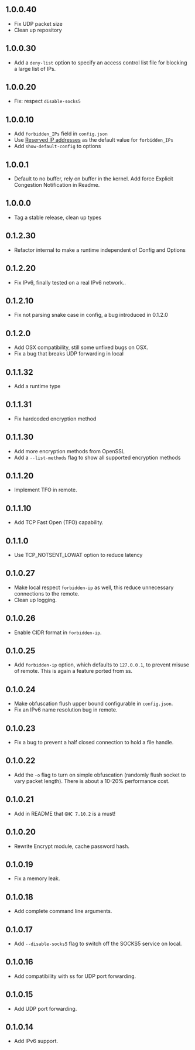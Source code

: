 1.0.0.40
---------
* Fix UDP packet size
* Clean up repository

1.0.0.30
--------
* Add a `deny-list` option to specify an access control list file for blocking a
    large list of IPs.

1.0.0.20
--------
* Fix: respect `disable-socks5`

1.0.0.10
--------
* Add `forbidden_IPs` field in `config.json`
* Use 
  [Reserved IP addresses](https://en.wikipedia.org/wiki/Reserved_IP_addresses)
  as the default value for `forbidden_IPs`
* Add `show-default-config` to options

1.0.0.1
-------
* Default to no buffer, rely on buffer in the kernel. Add force Explicit
  Congestion Notification in Readme.

1.0.0.0
-------
* Tag a stable release, clean up types

0.1.2.30
--------
* Refactor internal to make a runtime independent of Config and Options

0.1.2.20
--------
* Fix IPv6, finally tested on a real IPv6 network..

0.1.2.10
-------
* Fix not parsing snake case in config, a bug introduced in 0.1.2.0

0.1.2.0
-------

* Add OSX compatibility, still some unfixed bugs on OSX. 
* Fix a bug that breaks UDP forwarding in local

0.1.1.32
--------
* Add a runtime type

0.1.1.31
--------
* Fix hardcoded encryption method

0.1.1.30
--------
* Add more encryption methods from OpenSSL
* Add a `--list-methods` flag to show all supported encryption methods

0.1.1.20
--------
* Implement TFO in remote. 

0.1.1.10
--------
* Add TCP Fast Open (TFO) capability. 

0.1.1.0
-------
* Use TCP_NOTSENT_LOWAT option to reduce latency

0.1.0.27
--------
* Make local respect `forbidden-ip` as well, this reduce unnecessary connections
  to the remote.
* Clean up logging.

0.1.0.26
--------
* Enable CIDR format in `forbidden-ip`.

0.1.0.25
--------
* Add `forbidden-ip` option, which defaults to `127.0.0.1`, to prevent misuse
  of remote. This is again a feature ported from ss.

0.1.0.24
--------
* Make obfuscation flush upper bound configurable in `config.json`.
* Fix an IPv6 name resolution bug in remote.

0.1.0.23
---------
* Fix a bug to prevent a half closed connection to hold a file handle.

0.1.0.22
--------
* Add the `-o` flag to turn on simple obfuscation (randomly flush socket to vary
  packet length). There is about a 10-20% performance cost.

0.1.0.21
--------
* Add in README that `GHC 7.10.2` is a must!

0.1.0.20
--------
* Rewrite Encrypt module, cache password hash.

0.1.0.19
--------
* Fix a memory leak.

0.1.0.18
--------
* Add complete command line arguments.

0.1.0.17
--------
* Add `--disable-socks5` flag to switch off the SOCKS5 service on local.

0.1.0.16
--------
* Add compatibility with ss for UDP port forwarding.

0.1.0.15
--------
* Add UDP port forwarding.

0.1.0.14
--------
* Add IPv6 support.
